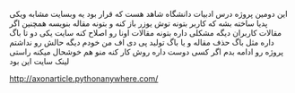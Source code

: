 این دومین پروژه درس ادبیات دانشگاه شاهد هست که قرار بود یه وبسایت مشابه ویکی پدیا ساخته بشه که کاربر بتونه توش یوزر باز کنه و بتونه مقاله بنویسه همچنین اگر مقالات کاربران دیگه مشکلی داره بتونه مقالات اونا رو اصلاح کنه 
سایت یکی دو تا باگ داره مثل باگ حذف مقاله و یا باگ تولید پی دی اف من خودم دیگه حالش رو نداشتم پروژه رو ادامه بدم اگر کسی دوست داره روش کار کنه منو هم خوشحال میکنه 
راستی لینک سایت این بود




http://axonarticle.pythonanywhere.com/
